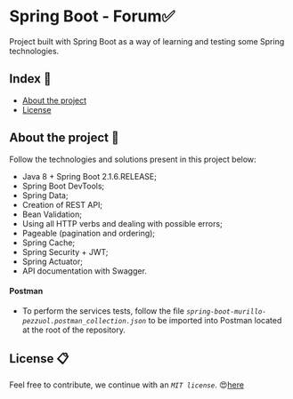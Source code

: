 # Spring Boot - Forum:white_check_mark:

Project built with Spring Boot as a way of learning and testing some Spring technologies.

## Index :pushpin:
- [About the project](#about)
- [License](#license)

## About the project <a name="about"></a> :link:

Follow the technologies and solutions present in this project below:

- Java 8 + Spring Boot 2.1.6.RELEASE;
- Spring Boot DevTools;
- Spring Data;
- Creation of REST API;
- Bean Validation;
- Using all HTTP verbs and dealing with possible errors;
- Pageable (pagination and ordering);
- Spring Cache;
- Spring Security + JWT;
- Spring Actuator;
- API documentation with Swagger.

#### Postman

- To perform the services tests, follow the file _`spring-boot-murillo-pezzuol.postman_collection.json`_ to be imported into Postman located at the root of the repository.

## License <a name="license"></a> :clipboard:

Feel free to contribute, we continue with an _`MIT license`_. :heart_eyes:[here](https://github.com/mupezzuol/spring-boot-forum/tree/master/LICENSE)